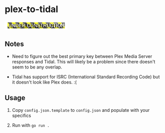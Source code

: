 # plex-to-tidal

![Under Construction](https://github.com/derezzolution/plex-to-tidal/blob/main/docs/under-construction.gif)

## Notes

* Need to figure out the best primary key between Plex Media Server responses and Tidal. This will likely be a problem
  since there doesn't seem to be any overlap.

* Tidal has support for ISRC (International Standard Recording Code) but it doesn't look like Plex does. :(

## Usage

1. Copy `config.json.template` to `config.json` and populate with your specifics

1. Run with `go run .`
